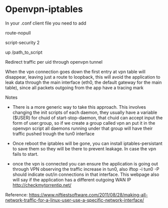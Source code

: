 # Openvpn-iptables

In your .conf client file you need to add

route-nopull

script-security 2

up /path_to_script

Redirect traffic per uid through openvpn tunnel

When the vpn connection goes down the first entry at vpn table will disappear, leaving just a route to loopback, this will avoid the application to leak data through the main interface (eth0, the default gateway for the main table), since all packets outgoing from the app have a tracing mark


Notes
- There is a more generic way to take this approach. This involves changing the init scripts of each daemon, they usually have a variable ($USER) for chuid of start-stop-daemon, that chuid can accept input the form of user:group, so if we create a group called vpn an put it in the openvpn script all daemons running under that group will have their traffic pushed trough the tun0 interface

- Once reboot the iptables will be gone, you can install iptables-persistant to save them so they will be there to prevent leakage. In case the vpn fails to start.

- once the vpn is connected you can ensure the application is going out through VPN observing the traffic increase in tun0, also iftop -i tun0 -P should indicate out/in connections in that interface. This webpage also will say if the application has a different outgoing WAN IP http://checkmytorrentip.net/


Reference: https://www.niftiestsoftware.com/2011/08/28/making-all-network-traffic-for-a-linux-user-use-a-specific-network-interface/ 
